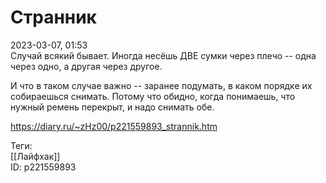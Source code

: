 Странник
=========

   
 2023-03-07, 01:53   
   Случай всякий бывает. Иногда несёшь ДВЕ сумки через плечо -- одна через одно, а другая через другое.   
   
 И что в таком случае важно -- заранее подумать, в каком порядке их собираешься снимать. Потому что обидно, когда понимаешь, что нужный ремень перекрыт, и надо снимать обе.   
     
 <https://diary.ru/~zHz00/p221559893_strannik.htm>   
   
 Теги:   
 [[Лайфхак]]   
 ID: p221559893